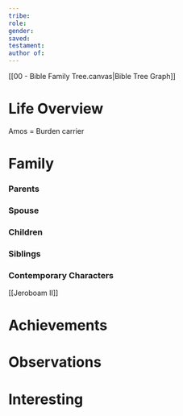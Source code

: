```yaml
---
tribe: 
role: 
gender: 
saved: 
testament: 
author of:
---
```





[[00 - Bible Family Tree.canvas|Bible Tree Graph]]

# Life Overview

Amos = Burden carrier

# Family

### Parents 
### Spouse
### Children 
### Siblings

### Contemporary Characters 
[[Jeroboam II]]

# Achievements 

# Observations

# Interesting 

